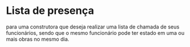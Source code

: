 # Lista de presença

para uma construtora que deseja realizar uma lista de chamada de seus funcionários,
sendo que o mesmo funcionário pode ter estado em uma ou mais obras no mesmo dia.

